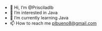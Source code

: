 - 👋 Hi, I’m @Prisciladlb
- 👀 I’m interested in Java
- 🌱 I’m currently learning Java
- 📫 How to reach me plbueno8@gmail.com

<!---
Prisciladlb/Prisciladlb is a ✨ special ✨ repository because its `README.md` (this file) appears on your GitHub profile.
You can click the Preview link to take a look at your changes.
--->
